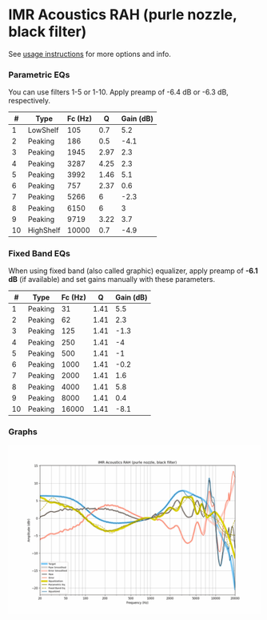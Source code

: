 # IMR Acoustics RAH (purle nozzle, black filter)
See [usage instructions](https://github.com/jaakkopasanen/AutoEq#usage) for more options and info.

### Parametric EQs
You can use filters 1-5 or 1-10. Apply preamp of -6.4 dB or -6.3 dB, respectively.

|   # | Type      |   Fc (Hz) |    Q |   Gain (dB) |
|-----|-----------|-----------|------|-------------|
|   1 | LowShelf  |       105 | 0.7  |         5.2 |
|   2 | Peaking   |       186 | 0.5  |        -4.1 |
|   3 | Peaking   |      1945 | 2.97 |         2.3 |
|   4 | Peaking   |      3287 | 4.25 |         2.3 |
|   5 | Peaking   |      3992 | 1.46 |         5.1 |
|   6 | Peaking   |       757 | 2.37 |         0.6 |
|   7 | Peaking   |      5266 | 6    |        -2.3 |
|   8 | Peaking   |      6150 | 6    |         3   |
|   9 | Peaking   |      9719 | 3.22 |         3.7 |
|  10 | HighShelf |     10000 | 0.7  |        -4.9 |

### Fixed Band EQs
When using fixed band (also called graphic) equalizer, apply preamp of **-6.1 dB** (if available) and set gains manually with these parameters.

|   # | Type    |   Fc (Hz) |    Q |   Gain (dB) |
|-----|---------|-----------|------|-------------|
|   1 | Peaking |        31 | 1.41 |         5.5 |
|   2 | Peaking |        62 | 1.41 |         2.3 |
|   3 | Peaking |       125 | 1.41 |        -1.3 |
|   4 | Peaking |       250 | 1.41 |        -4   |
|   5 | Peaking |       500 | 1.41 |        -1   |
|   6 | Peaking |      1000 | 1.41 |        -0.2 |
|   7 | Peaking |      2000 | 1.41 |         1.6 |
|   8 | Peaking |      4000 | 1.41 |         5.8 |
|   9 | Peaking |      8000 | 1.41 |         0.4 |
|  10 | Peaking |     16000 | 1.41 |        -8.1 |

### Graphs
![](./IMR%20Acoustics%20RAH%20(purle%20nozzle,%20black%20filter).png)
